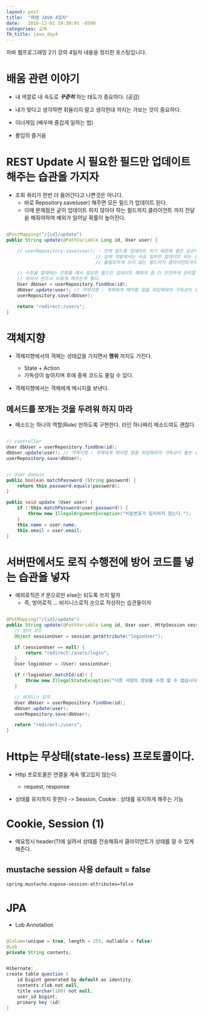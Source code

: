 ```yaml
---
layout: post
title:  "패캠 JAVA 4일차"
date:   2016-12-01 19:30:01 -0500
categories: 교육
fb_title: java_day4
---
```


자바 웹프로그래밍 2기 강의 4일차 내용을 정리한 포스팅입니다.

# 배움 관련 이야기

- 내 색깔로 내 속도로 ***꾸준히*** 하는 태도가 중요하다. (공감)
- 내가 맞다고 생각하면 휘둘리지 말고 생각한대 까지는 가보는 것이 중요하다.


- 이너게임 (배우며 즐겁게 일하는 법)
- 몰입의 즐거움

# REST Update 시 필요한 필드만 업데이트 해주는 습관을 가지자

- 조회 쿼리가 한번 더 들어간다고 나쁜것은 아니다.
  - 바로 Repository.save(user) 해주면 모든 필드가 업데이트 된다.
  - 이때 문제점은 굳이 업데이트 하지 않아야 하는 필드까지 클라이언트 까지 전달을 해줘야하여 예외가 일어날 확률이 높아진다.

``` java

@PostMapping("/{id}/update")
public String update(@PathVariable Long id, User user) {

    // userRepository.save(user); : 전체 필드를 업데이트 치기 때문에 좋은 습관이 아니다
                                 // 실제 개발에서는 사실 일부만 업데이트 되는 경우가 대다수다.
                                 // 불필요하게 쓰지 않는 필드까지 클라이언트까지 전달해야 한다.

    // 수정을 할때에는 조회를 해서 필요한 필드만 업데이트 해줘야 좀 더 안전하게 관리할 수 있다.
    // 따라서 반드시 이렇게 해주는게 좋다.
    User dbUser = userRepository.findOne(id);
    dbUser.update(user); // 객체지향 : 객체에게 해야할 일을 위임해줘야 가독성이 훨씬 좋아진다.
    userRepository.save(dbUser);

    return "redirect:/users";
}

```


# 객체지향

- 객체지향에서의 객체는 상태값을 가지면서 **행위** 까지도 가진다.
  - State + Action
  - 가독성이 높아지며 후에 중복 코드도 줄일 수 있다.


- 객체지향에서는 객체에게 메시지를 보낸다.

## 메서드를 쪼개는 것을 두려워 하지 마라

- 메소드는 하나의 역할(Role) 만하도록 구현한다. 라인 하나짜리 메소드여도 괜찮다.

``` java

// controller
User dbUser = userRepository.findOne(id);
dbUser.update(user); // 객체지향 : 객체에게 해야할 일을 위임해줘야 가독성이 훨씬 좋아진다.
userRepository.save(dbUser);


// User domain
public boolean matchPassword (String password) {
    return this.password.equals(password);
}

public void update (User user) {
    if (!this.matchPassword(user.password)) {
        throw new IllegalArgumentException("비밀번호가 일치하지 않는다.");
    }
    this.name = user.name;
    this.email = user.email;
}

```


# 서버딴에서도 로직 수행전에 방어 코드를 넣는 습관을 넣자

- 예외로직은 if 문으로만 else는 되도록 쓰지 말자
  - 즉, 방어로직 ... 비지니스로직 순으로 작성하는 습관들이자

``` java

@PutMapping("/{id}/update")
public String update(@PathVariable Long id, User user, HttpSession session) {
   // 방어 코드
   Object sessionUser = session.getAttribute("loginUser");

   if (sessionUser == null) {
       return "redirect:/users/login";
   }
   User loginUser = (User) sessionUser;

   if (!loginUser.matchId(id)) {
       throw new IllegalStateException("다른 사람의 정보를 수정 할 수 없습니다.");
   }

   // 비지니스 로직
   User dbUser = userRepository.findOne(id);
   dbUser.update(user);
   userRepository.save(dbUser);

   return "redirect:/users";
}

```

# Http는 무상태(state-less) 프로토콜이다.

- Http 프로토콜은 연결을 계속 맺고있지 않는다.
  - request, response

- 상태를 유지하지 못한다 -> Session, Cookie : 상태를 유지하게 해주는 기능

# Cookie, Session (1)

- 매요청시 header(?)에 실려서 상태를 전송해줘서 클라이언트가 상태를 알 수 있게 해준다.


## mustache session 사용 default = false
```
spring.mustache.expose-session-attributes=false
```

# JPA

- Lob Annotation

``` java

@Column(unique = true, length = 255, nullable = false)
@Lob
private String contents;


Hibernate:
create table question (
    id bigint generated by default as identity,
    contents clob not null,
    title varchar(100) not null,
    user_id bigint,
    primary key (id)
)
```
